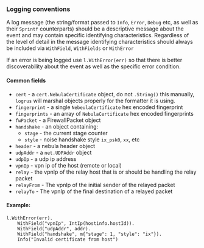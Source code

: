 ### Logging conventions

A log message (the string/format passed to `Info`, `Error`, `Debug` etc, as well as their `Sprintf` counterparts) should
be a descriptive message about the event and may contain specific identifying characteristics. Regardless of the
level of detail in the message identifying characteristics should always be included via `WithField`, `WithFields` or
`WithError`

If an error is being logged use `l.WithError(err)` so that there is better discoverability about the event as well
as the specific error condition.

#### Common fields

- `cert` - a `cert.NebulaCertificate` object, do not `.String()` this manually, `logrus` will marshal objects properly
  for the formatter it is using.
- `fingerprint` - a single `NebeulaCertificate` hex encoded fingerprint
- `fingerprints` - an array of `NebulaCertificate` hex encoded fingerprints
- `fwPacket` - a FirewallPacket object
- `handshake` - an object containing:
    - `stage` - the current stage counter
    - `style` - noise handshake style `ix_psk0`, `xx`, etc
- `header` - a nebula header object
- `udpAddr` - a `net.UDPAddr` object
- `udpIp` - a udp ip address
- `vpnIp` - vpn ip of the host (remote or local)
- `relay` - the vpnIp of the relay host that is or should be handling the relay packet
- `relayFrom` - The vpnIp of the initial sender of the relayed packet
- `relayTo` - The vpnIp of the final destination of a relayed packet

#### Example:

```
l.WithError(err).
    WithField("vpnIp", IntIp(hostinfo.hostId)).
    WithField("udpAddr", addr).
    WithField("handshake", m{"stage": 1, "style": "ix"}).
    Info("Invalid certificate from host")
```